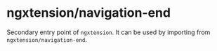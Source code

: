 # ngxtension/navigation-end

Secondary entry point of `ngxtension`. It can be used by importing from `ngxtension/navigation-end`.
